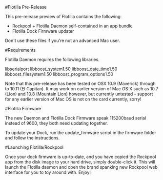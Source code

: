 #Flotilla Pre-Release

This pre-release preview of Flotilla contains the following:

* Rockpool + Flotilla Daemon self-contained in an app bundle
* Flotilla Dock Firmware updater

Don't use these files if you're not an advanced Mac user.

#Requirements

Flotilla Daemon requires the following libraries.

libserialport
libboost_system1.50
libboost_date_time1.50
libboost_filesystem1.50
libboost_program_options1.50

Note that this pre-release has been tested on OSX 10.9 (Maverick) through to 10.11 (El Capitan). It may work on earlier version of Mac OS X such as 10.7 (Lion) and 10.8 (Mountain Lion) however, but currently untested - support for any earlier version of Mac OS is not on the card currently, sorry!

#Flotilla Firmware

The new Daemon and Flotilla Dock Firmware speak 115200baud serial instead of 9600, they both need updating together.

To update your Dock, run the update_firmware script in the firmware folder and follow the instructions.

#Launching Flotilla/Rockpool

Once your dock firmware is up-to-date, and you have copied the Rockpool app from the disk image to your hard drive, simply double-click it. This will launch the Flotilla daemon and open the brand spanking new Rockpool web interface for you to toy around with. Enjoy!